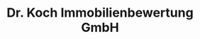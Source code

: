 ---
title: "Dr. Koch Immobilienbewertung GmbH"
url: /esslingen/dr-koch-immobilienbewertung-gmbh/
shop: Immobilien
---